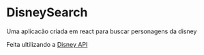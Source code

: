 # DisneySearch

Uma aplicacão criada em react para buscar personagens da disney

Feita ultilizando a <a href="https://disneyapi.dev/" target="_blank" >Disney API</a>
